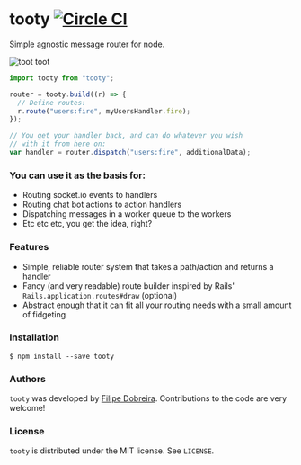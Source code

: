 # tooty [![Circle CI](https://circleci.com/gh/filp/tooty.svg?style=svg)](https://circleci.com/gh/filp/tooty)

Simple agnostic message router for node.

![toot toot](http://i.imgur.com/GDymv5n.jpg)

```js
import tooty from "tooty";

router = tooty.build((r) => {
  // Define routes:
  r.route("users:fire", myUsersHandler.fire);
});

// You get your handler back, and can do whatever you wish
// with it from here on:
var handler = router.dispatch("users:fire", additionalData);
```

### You can use it as the basis for:

- Routing socket.io events to handlers
- Routing chat bot actions to action handlers
- Dispatching messages in a worker queue to the workers
- Etc etc etc, you get the idea, right?

### Features

- Simple, reliable router system that takes a path/action and returns a handler
- Fancy (and very readable) route builder inspired by Rails' `Rails.application.routes#draw` (optional)
- Abstract enough that it can fit all your routing needs with a small amount of fidgeting

### Installation

```shell
$ npm install --save tooty
```

### Authors

`tooty` was developed by [Filipe Dobreira](https://github.com/filp). Contributions to the code are very welcome!

### License

`tooty` is distributed under the MIT license. See `LICENSE`.
